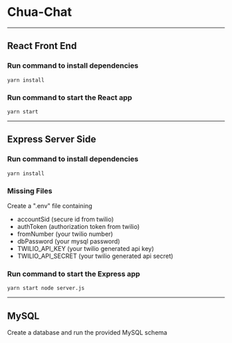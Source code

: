 # Chua-Chat

---

## React Front End

### Run command to install dependencies

`yarn install`


### Run command to start the React app

`yarn start`

---

## Express Server Side

### Run command to install dependencies

`yarn install`


### Missing Files

Create a ".env" file containing
   - accountSid (secure id from twilio)
   - authToken (authorization token from twilio)
   - fromNumber (your twilio number)
   - dbPassword (your mysql password)
   - TWILIO_API_KEY (your twilio generated api key)
   - TWILIO_API_SECRET (your twilio generated api secret)
   
### Run command to start the Express app

`yarn start node server.js`

---

## MySQL

Create a database and run the provided MySQL schema
